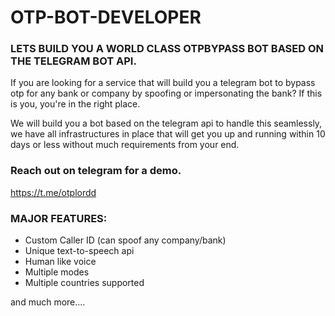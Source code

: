 # OTP-BOT-DEVELOPER

### LETS BUILD YOU A WORLD CLASS OTPBYPASS BOT BASED ON THE TELEGRAM BOT API.



If you are looking for a service that will build you a telegram bot to bypass otp for any bank or company by spoofing or impersonating the bank? If this is you, you're in the right place.

We will build you a bot based on the telegram api to handle this seamlessly, we have all infrastructures in place that will get you up and running within 10 days or less without much requirements from your end.



### Reach out on telegram for a demo.

https://t.me/otplordd





### MAJOR FEATURES:


- Custom Caller ID (can spoof any company/bank)
- Unique text-to-speech api
- Human like voice
- Multiple modes
- Multiple countries supported

 and much more....

